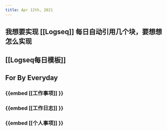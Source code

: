 ```yaml
---
title: Apr 12th, 2021
---
```


##
##
## 我想要实现 [[Logseq]] 每日自动引用几个块，要想想怎么实现
## [[Logseq每日模板]]
## For By Everyday
### {{embed [[工作事项]] }}
### {{embed [[工作日志]] }}
### {{embed [[个人事项]] }}
